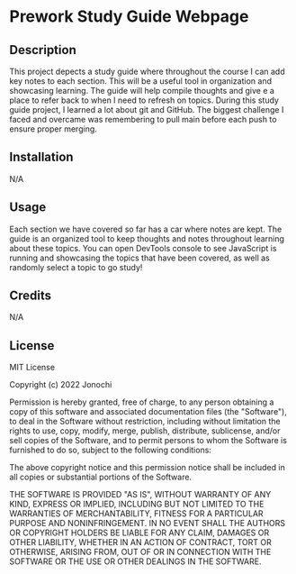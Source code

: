 # Prework Study Guide Webpage

## Description

This project depects a study guide where throughout the course I can add key notes to each section.
This will be a useful tool in organization and showcasing learning.
The guide will help compile thoughts and give e a place to refer back to when I need to refresh on topics.
During this study guide project, I learned a lot about git and GitHub. The biggest challenge I faced and overcame was remembering to pull main before each push to ensure proper merging.

## Installation

N/A

## Usage

Each section we have covered so far has a car where notes are kept. The guide is an organized tool to keep thoughts and notes throughout learning about these topics.
You can open DevTools console to see JavaScript is running and showcasing the topics that have been covered, as well as randomly select a topic to go study!

## Credits

N/A

## License

MIT License

Copyright (c) 2022 Jonochi

Permission is hereby granted, free of charge, to any person obtaining a copy
of this software and associated documentation files (the "Software"), to deal
in the Software without restriction, including without limitation the rights
to use, copy, modify, merge, publish, distribute, sublicense, and/or sell
copies of the Software, and to permit persons to whom the Software is
furnished to do so, subject to the following conditions:

The above copyright notice and this permission notice shall be included in all
copies or substantial portions of the Software.

THE SOFTWARE IS PROVIDED "AS IS", WITHOUT WARRANTY OF ANY KIND, EXPRESS OR
IMPLIED, INCLUDING BUT NOT LIMITED TO THE WARRANTIES OF MERCHANTABILITY,
FITNESS FOR A PARTICULAR PURPOSE AND NONINFRINGEMENT. IN NO EVENT SHALL THE
AUTHORS OR COPYRIGHT HOLDERS BE LIABLE FOR ANY CLAIM, DAMAGES OR OTHER
LIABILITY, WHETHER IN AN ACTION OF CONTRACT, TORT OR OTHERWISE, ARISING FROM,
OUT OF OR IN CONNECTION WITH THE SOFTWARE OR THE USE OR OTHER DEALINGS IN THE
SOFTWARE.